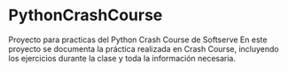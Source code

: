 # PythonCrashCourse
Proyecto para practicas del Python Crash Course de Softserve
En este proyecto se documenta la práctica realizada en Crash Course, incluyendo los ejercicios durante la clase y toda la información necesaria.  